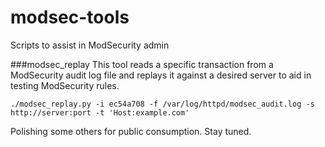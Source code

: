 # modsec-tools
Scripts to assist in ModSecurity admin


###modsec_replay
This tool reads a specific transaction from a ModSecurity audit log file and replays it against a desired server to aid in testing ModSecurity rules.

`./modsec_replay.py -i ec54a708 -f /var/log/httpd/modsec_audit.log -s http://server:port -t 'Host:example.com'`


Polishing some others for public consumption. Stay tuned.
